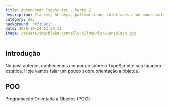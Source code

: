 ```yaml
---
title: Aprendendo TypeScript - Parte 2
description: Classes, herança, polimorfismo, interfaces e um pouco mais.
category: dev
background: "#7159c1"
date: 2020-10-24 12:59:31
image: /assets/img/blake-connally-b3l0g6hlxr8-unsplash.jpg
---
```

## Introdução
No post anterior, conhecemos um pouco sobre o TypeScript e sua tipagem estática. Hoje vamos falar um pouco sobre orientação a objetos.

## POO
Programação Orientada a Objetos (POO) 